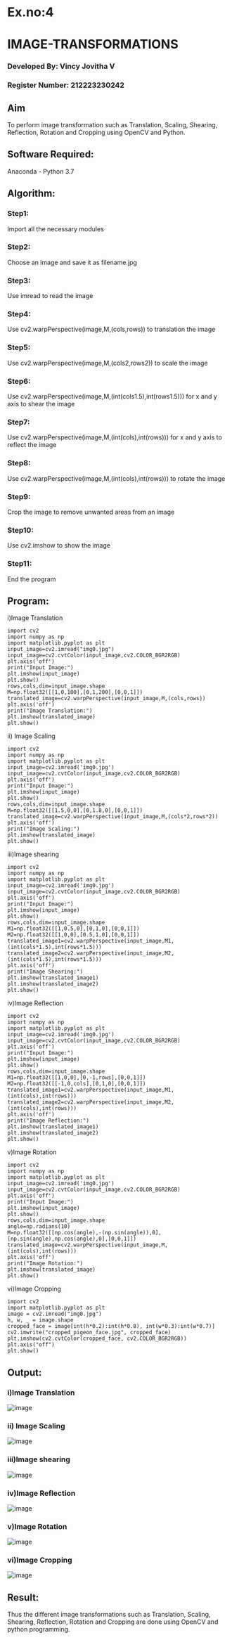 # Ex.no:4
# IMAGE-TRANSFORMATIONS
### Developed By: Vincy Jovitha V
### Register Number: 212223230242  
## Aim
To perform image transformation such as Translation, Scaling, Shearing, Reflection, Rotation and Cropping using OpenCV and Python.

## Software Required:
Anaconda - Python 3.7

## Algorithm:
### Step1:
Import all the necessary modules  

### Step2:
Choose an image and save it as filename.jpg

### Step3:
Use imread to read the image

### Step4:
Use cv2.warpPerspective(image,M,(cols,rows)) to translation the image

### Step5:
Use cv2.warpPerspective(image,M,(cols2,rows2)) to scale the image

### Step6:
Use cv2.warpPerspective(image,M,(int(cols1.5),int(rows1.5))) for x and y axis to shear the image

### Step7:
Use cv2.warpPerspective(image,M,(int(cols),int(rows))) for x and y axis to reflect the image

### Step8:
Use cv2.warpPerspective(image,M,(int(cols),int(rows))) to rotate the image

### Step9:
Crop the image to remove unwanted areas from an image

### Step10:
Use cv2.imshow to show the image

### Step11:
End the program

## Program:


i)Image Translation
```
import cv2
import numpy as np
import matplotlib.pyplot as plt
input_image=cv2.imread("img0.jpg")
input_image=cv2.cvtColor(input_image,cv2.COLOR_BGR2RGB)
plt.axis('off')
print("Input Image:")
plt.imshow(input_image)
plt.show()
rows,cols,dim=input_image.shape
M=np.float32([[1,0,100],[0,1,200],[0,0,1]])
translated_image=cv2.warpPerspective(input_image,M,(cols,rows))
plt.axis('off')
print("Image Translation:")
plt.imshow(translated_image)
plt.show()
```

ii) Image Scaling
```
import cv2
import numpy as np
import matplotlib.pyplot as plt
input_image=cv2.imread('img0.jpg')
input_image=cv2.cvtColor(input_image,cv2.COLOR_BGR2RGB)
plt.axis('off')
print("Input Image:")
plt.imshow(input_image)
plt.show()
rows,cols,dim=input_image.shape
M=np.float32([[1.5,0,0],[0,1.8,0],[0,0,1]])
translated_image=cv2.warpPerspective(input_image,M,(cols*2,rows*2))
plt.axis('off')
print("Image Scaling:")
plt.imshow(translated_image)
plt.show()
```

iii)Image shearing
```
import cv2
import numpy as np
import matplotlib.pyplot as plt
input_image=cv2.imread('img0.jpg')
input_image=cv2.cvtColor(input_image,cv2.COLOR_BGR2RGB)
plt.axis('off')
print("Input Image:")
plt.imshow(input_image)
plt.show()
rows,cols,dim=input_image.shape
M1=np.float32([[1,0.5,0],[0,1,0],[0,0,1]])
M2=np.float32([[1,0,0],[0.5,1,0],[0,0,1]])
translated_image1=cv2.warpPerspective(input_image,M1,(int(cols*1.5),int(rows*1.5)))
translated_image2=cv2.warpPerspective(input_image,M2,(int(cols*1.5),int(rows*1.5)))
plt.axis('off')
print("Image Shearing:")
plt.imshow(translated_image1)
plt.imshow(translated_image2)
plt.show()
```

iv)Image Reflection
```
import cv2
import numpy as np
import matplotlib.pyplot as plt
input_image=cv2.imread('img0.jpg')
input_image=cv2.cvtColor(input_image,cv2.COLOR_BGR2RGB)
plt.axis('off')
print("Input Image:")
plt.imshow(input_image)
plt.show()
rows,cols,dim=input_image.shape
M1=np.float32([[1,0,0],[0,-1,rows],[0,0,1]])
M2=np.float32([[-1,0,cols],[0,1,0],[0,0,1]])
translated_image1=cv2.warpPerspective(input_image,M1,(int(cols),int(rows)))
translated_image2=cv2.warpPerspective(input_image,M2,(int(cols),int(rows)))
plt.axis('off')
print("Image Reflection:")
plt.imshow(translated_image1)
plt.imshow(translated_image2)
plt.show()
```

v)Image Rotation
```
import cv2
import numpy as np
import matplotlib.pyplot as plt
input_image=cv2.imread('img0.jpg')
input_image=cv2.cvtColor(input_image,cv2.COLOR_BGR2RGB)
plt.axis('off')
print("Input Image:")
plt.imshow(input_image)
plt.show()
rows,cols,dim=input_image.shape
angle=np.radians(10)
M=np.float32([[np.cos(angle),-(np.sin(angle)),0],[np.sin(angle),np.cos(angle),0],[0,0,1]])
translated_image=cv2.warpPerspective(input_image,M,(int(cols),int(rows)))
plt.axis('off')
print("Image Rotation:")
plt.imshow(translated_image)
plt.show()
```

vi)Image Cropping
```
import cv2
import matplotlib.pyplot as plt
image = cv2.imread("img0.jpg")
h, w, _ = image.shape
cropped_face = image[int(h*0.2):int(h*0.8), int(w*0.3):int(w*0.7)]
cv2.imwrite("cropped_pigeon_face.jpg", cropped_face)
plt.imshow(cv2.cvtColor(cropped_face, cv2.COLOR_BGR2RGB))
plt.axis("off")
plt.show()
```

## Output:
### i)Image Translation
![image](https://github.com/user-attachments/assets/b40383c9-1f5c-4205-b29a-0f88944ef4a3)



### ii) Image Scaling
![image](https://github.com/user-attachments/assets/59fc60f0-d19a-4c1f-aae8-b02680223381)



### iii)Image shearing
![image](https://github.com/user-attachments/assets/cc0f127c-aa21-45f3-b9a4-a57bd0585ef2)



### iv)Image Reflection
![image](https://github.com/user-attachments/assets/19c0788d-6b20-47c1-8f42-cdc37a0c888a)



### v)Image Rotation
![image](https://github.com/user-attachments/assets/5cd5851b-d241-4eb7-9453-e6f964b2af76)


### vi)Image Cropping
![image](https://github.com/user-attachments/assets/9c72558d-22df-413c-a48b-a8e4b6316a56)


## Result: 

Thus the different image transformations such as Translation, Scaling, Shearing, Reflection, Rotation and Cropping are done using OpenCV and python programming.
